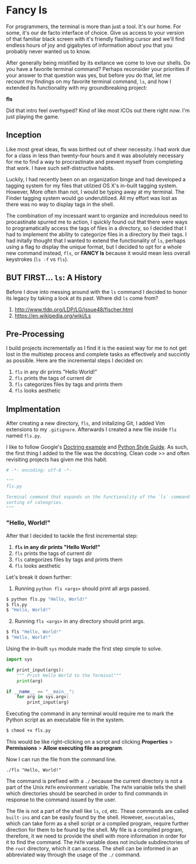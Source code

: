 # Fancy ls
For programmers, the terminal is more than just a tool. It's our home. For some, it's our de
facto interface of choice. Give us access to your version of that familiar black screen 
with it's friendly flashing cursor and we'll find endless hours of joy and gigabytes of 
information about you that you probably never wanted us to know.

After generally being mistified by its exitance we come to love our shells. Do you have a favorite 
terminal command? Perhaps reconsider your priorities if your answer to that question was yes, 
but before you do that, let me recount my findings on my favorite terminal command, `ls`, and how
I extended its functionality with my groundbreaking project:

**fls**

Did that intro  feel overhyped? Kind of like most ICOs out there right now. I'm just playing 
the game.

## Inception
Like most great ideas, fls was birthed out of sheer necessity. I had work due for a class in
less than twenty-four hours and it was absolutely necessary for me to find  a way to 
procrastinate and prevent myself from completing that work. I have such self-distructive 
habits. 

Luckily, I had recently been on an organization binge and had developed a tagging system 
for my files that utilzied OS X's in-built tagging system. However, More often than not, I
would be typing away at my terminal. The Finder tagging system would go underutilized. All 
my effort was lost as there was no way to display tags in the shell.

The combination of my incessant want to organize and incredulous need to procastinate spurred
me to action, I  quickly found out that there were ways to programatically access the tags 
of files in a directory, so I decided that I had to implement the ability to categorize
files in a directory by their tags. I had initally thought that I wanted to extend the 
functionality of `ls`, perhaps using a flag to display the unique format, but I decided
to opt for a whole new command instead, `fls`, or **FANCY ls** because it would mean
less overall keystrokes (`ls -f` vs `fls`). 

## BUT FIRST... `ls`: A History
Before I dove into messing around with the `ls` command I decided to honor its legacy by
taking a look at its past. Where did `ls` come from?

1. http://www.tldp.org/LDP/LG/issue48/fischer.html
2. https://en.wikipedia.org/wiki/Ls

## Pre-Processing
I build projects incrementally as I find it is the easiest way for me to not get lost in
the multistep process and complete tasks as effectively and succintly as possible. Here 
are the incremental steps I decided on:

1. `fls` in any dir prints "Hello World!"
2. `fls` prints the tags of current dir
3. `fls` categorizes files by tags and prints them
4. `fls` looks aesthetic

## Implmentation
After creating a new directory, `fls`, and initalizing Git, I added Vim extensions to my
`.gitignore`. Afterwards I created a new file inside `fls` named `fls.py`. 

I like to follow Google's [Doctring example](http://sphinxcontrib-napoleon.readthedocs.io/en/latest/example_google.html) 
and [Python Style Guide](https://google.github.io/styleguide/pyguide.html). As such, the first
thing I added to the file was the docstring. Clean code >> and often revisiting projects has
given me this habit.
```python
# -*- encoding: utf-8 -*-

"""
fls.py

Terminal command that expands on the functionality of the `ls` command by allowing tagged
sorting of cateogries.
"""
```

###  "Hello, World!"
After that I decided to tackle the first incremental step:
1. **`fls` in any dir prints "Hello World!"**
2. `fls` prints the tags of current dir
3. `fls` categorizes files by tags and prints them
4. `fls` looks aesthetic

Let's break it down further:
1. Running `python fls <args>` should print all args passed.
```bash
$ python fls.py "Hello, World!"
$ fls.py
$ "Hello, World!"
```
2. Running `fls <args>` in any directory should print args.
```bash
$ fls "Hello, World!"
$ "Hello, World!"
```

Using the in-built `sys` module made the first step simple to solve.
```python
import sys

def print_input(args):
    """ Print Hello World to the Terminal"""
    print(arg)

if __name__ == "__main__":
    for arg in sys.argv:
        print_input(arg)
```

Executing the command in any terminal would require me to mark the Python script as an executable
file in the system.
```bash
$ chmod +x fls.py
```
This would be like right-clicking on a script and clicking **Properties** > **Permissions** >
**Allow executing file as program**. 

Now I can run the file from the command line.
```
./fls "Hello, World!"
```
The command is prefixed with a `./` because the current directory is not a part of the 
Unix `PATH` environment variable. The `PATH` variable tells the shell which directories should
be searched in order to find commands in response to the command issued by the user.

The file is not a part of the shell like `ls`, `cd`, etc. These commands are called 
`built-ins` and can be easily found by the shell. However, `executables`, which can take form
as a shell script or a compiled program, require further direction for them to be found 
by the shell. My file is a compiled program, therefore, it we need to provide the shell with
more information in order for it to find the command. The `PATH` variable does not include
subdirectories of the `root` directory, which it can access. The shell can be informed in
an abbreviated way through the usage of the `./` command.


